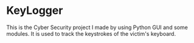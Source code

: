 # KeyLogger
This is the Cyber Security project I made by using Python GUI and some modules.
It is used to track the keystrokes of the victim's keyboard.
